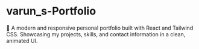 # varun_s-Portfolio

🚀 A modern and responsive personal portfolio built with React and Tailwind CSS. Showcasing my projects, skills, and contact information in a clean, animated UI.
